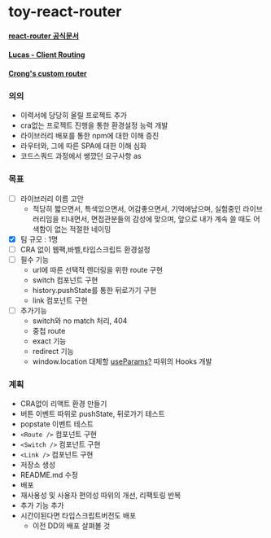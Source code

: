 # toy-react-router
#### [react-router 공식문서](https://reactrouter.com/web/guides/quick-start)
#### [Lucas - Client Routing](https://lucas.codesquad.kr/masters-2021/course/%EB%A7%88%EC%8A%A4%ED%84%B0%EC%A6%88-%ED%94%84%EB%A1%9C%EC%A0%9D%ED%8A%B8-2021/-%ED%95%99%EC%8A%B5%EC%9E%90%EB%A3%8C-%ED%94%84%EB%A1%A0%ED%8A%B8%EC%97%94%EB%93%9C/Client-Routing)
#### [Crong's custom router](https://gist.github.com/crongro/7472a27d826d17eb4a3b29e70c54e650)

### 의의
- 이력서에 당당히 올릴 프로젝트 추가
- cra없는 프로젝트 진행을 통한 환경설정 능력 개발
- 라이브러리 배포를 통한 npm에 대한 이해 증진
- 라우터와, 그에 따른 SPA에 대한 이해 심화
- 코드스쿼드 과정에서 쌩깠던 요구사항 as
### 목표
- [ ] 라이브러리 이름 고안
  - 적당히 짧으면서, 특색있으면서, 어감좋으면서, 기억에남으며, 실험중인 라이브러리임을 티내면서, 면접관분들의 감성에 맞으며, 앞으로 내가 계속 쓸 때도 어색함이 없는 적절한 네이밍
- [X] 팀 규모 : 1명
- [ ] CRA 없이 웹팩,바벨,타입스크립트 환경설정
- [ ] 필수 기능
  - url에 따른 선택적 렌더링을 위한 route 구현
  - switch 컴포넌트 구현
  - history.pushState를 통한 뒤로가기 구현
  - link 컴포넌트 구현
- [ ] 추가기능
  - switch와 no match 처리, 404
  - 중첩 route
  - exact 기능
  - redirect 기능
  - window.location 대체할 [useParams?](https://reactrouter.com/web/example/url-params) 따위의 Hooks 개발

### 계획
- CRA없이 리액트 환경 만들기
- 버튼 이벤트 따위로 pushState, 뒤로가기 테스트
- popstate 이벤트 테스트
- `<Route />` 컴포넌트 구현
- `<Switch />` 컴포넌트 구현
- `<Link />` 컴포넌트 구현
- 저장소 생성
- README.md 수정
- 배포
- 재사용성 및 사용자 편의성 따위의 개선, 리팩토링 반복
- 추가 기능 추가
- 시간이된다면 타입스크립트버전도 배포
  - 이전 DD의 배포 살펴볼 것